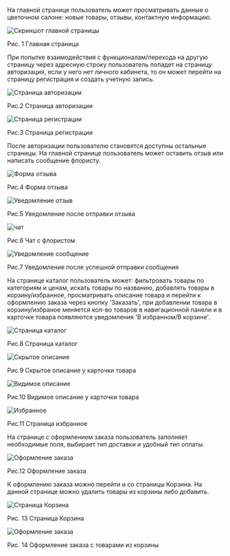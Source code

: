 На главной странице пользователь может просматривать данные о цветочном салоне: новые товары, отзывы, контактную информацию. 

![Скриншот главной страницы](https://github.com/user-attachments/assets/2edb54a6-ef64-4dd4-90e8-77d7862b64a4)

Рис. 1 Главная страница

При попытке взаимодействия с функционалам/перехода на другую страницу через адресную строку пользователь попадет на страницу авторизация, если у него нет личного кабинета, то он может перейти на страницу регистрация и создать учетную запись.

![Страница авторизации](https://github.com/user-attachments/assets/2699beb8-3a06-44de-9c69-b552d89441e6)

Рис.2 Страница авторизации

![Страница регистрации](https://github.com/user-attachments/assets/b0ec51f1-f5b9-4b83-a2a8-ca130ea44afe)

Рис.3 Страница регистрации

После авторизации пользователю становятся доступны остальные страницы. На главной странице пользователь может оставить отзыв или написать сообщение флористу.

![Форма отзыва](https://github.com/user-attachments/assets/4e07afec-b65d-4b9d-be45-4b23c2b37134)

Рис.4 Форма отзыва

![Уведомление отзыв](https://github.com/user-attachments/assets/e8282464-3332-44b1-bcb3-f07a5ca7b360)

Рис.5 Уведомление после отправки отзыва

![чат](https://github.com/user-attachments/assets/ce22b3f2-918c-4e9b-999f-1ad1e7023e0d)

Рис.6 Чат с флористом

![Уведомление сообщение](https://github.com/user-attachments/assets/8ba6037c-a0df-44d3-b7ea-b707ef561562)

Рис.7 Уведомление после успешной отправки сообщения

На странице каталог пользователь может: фильтровать товары по категориям и ценам, искать товары по названию, добавлять товары в корзину/избранное, просматривать описание товара и перейти к оформлению заказа через кнопку 'Заказать', при добавлении товара в корзину/избраное меняется кол-во товаров в навигационной панели и в карточке товара появляются уведомления 'В избранном/В корзине'.

![Страница каталог](https://github.com/user-attachments/assets/c285d9b8-a6bf-48c6-8bad-350226066758)

Рис.8 Страница каталог

![Скрытое описание](https://github.com/user-attachments/assets/0c83e902-91d6-4b43-b763-cea23803bb14)

Рис.9 Скрытое описание у карточки товара

![Видимое описание](https://github.com/user-attachments/assets/1b949962-8997-4226-9239-1403c27948a0)

Рис.10 Видимое описание у карточки товара

![Избранное](https://github.com/user-attachments/assets/c3386155-fa80-4faf-ab66-3f03c1192d6a)

Рис.11 Страница избранное

На странице с оформлением заказа пользователь заполняет необходимые поля, выбирает тип доставки и удобный тип оплаты.

![Оформление заказа](https://github.com/user-attachments/assets/0fe2ab93-2dbb-43a8-b81c-4cfc436a93c6)

Рис.12 Оформление заказа

К оформлению заказа можно перейти и со страницы Корзина. На данной странице можно удалить товары из корзины либо добавить.

![Страница Корзина](https://github.com/user-attachments/assets/baec7e57-d4c2-47d3-82ef-fb940d2f14f4)

Рис. 13 Страница Корзина

![Оформление заказа](https://github.com/user-attachments/assets/7396b303-0860-4b30-a34c-88c8edd008df)

Рис. 14 Оформление заказа с товарами из корзины
